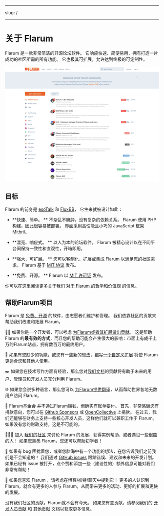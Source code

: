 - - -
slug: /
- - -

# 关于 Flarum

Flarum 是一款非常简洁的开源论坛软件。 它响应快速、简便易用，拥有打造一片成功的社区所需的所有功能。 它也极其可扩展，允许达到终极的可定制性。

![Flarum Home Screenshot](./assets/home_screenshot.png)

## 目标

Flarum 的前身是 [esoTalk](https://github.com/esotalk/esoTalk) 和 [FluxBB](https://fluxbb.org)， 它生来就被设计如此：

* **快速、简单。 ** 不杂乱不臃肿，没有复杂的依赖关系。 Flarum 使用 PHP 构建，因此很容易被部署。 界面采用高性能且小巧的 JavaScript 框架 [Mithril](https://mithril.js.org)。

* **漂亮、响应式。 ** 以人为本的论坛软件。 Flarum 被精心设计以在不同平台间保持一致性和直观性，开箱即用。

* **强大、可扩展。 ** 您可以客制化、扩展或集成 Flarum 以满足您的社区需求。 </strong> Flarum 基于 [MIT 协议](https://github.com/flarum/flarum/blob/master/LICENSE) 发布。

* **免费、开源。 ** Flarum 以 [MIT 许可证](https://github.com/flarum/flarum/blob/master/LICENSE) 发布。

你可以在这里阅读更多关于我们 [对于 Flarum 的哲学和价值观](https://discuss.flarum.org/d/28869-flarum-philosophy-and-values) 的信息。

## 帮助Flarum项目

Flarum 是 [免费、开源](https://github.com/flarum/core) 的软件，由志愿者们维护和管理。 我们依靠社区的贡献来帮助我们改进和拓展 Flarum。

🧑‍💻 如果你是一个开发者，可以考虑 [为Flarum或者其扩展做出贡献](contributing.md)。 这是帮助 Flarum 的**最有效的方式**，而且您的帮助可能会产生很大的影响：市面上有成千上万的Flarum站点，拥有数百万的最终用户。

🧩 如果有您缺少的功能，或您有一些新的想法，[编写一个自定义扩展](extend/README.md) 将使 Flarum 更适合您和其他人使用。

✒️ 如果您在技术写作方面有经验，那么您对[我们文档](https://github.com/flarum/docs/issues)的贡献将有助于未来的用户、管理员和开发人员充分利用 Flarum。

🌐 如果您会说多种语言，那么您可以 [为Flarum提供翻译](extend/language-packs.md)，从而帮助世界各地无数用户访问 Flarum。

💸 Flarum基金会 并不通过Flarum赚钱，但确实有账单要付。 首先，非常感谢您有捐款意向，您可以在 [Github Sponsors](https://github.com/sponsors/flarum) 或 [OpenCollective](https://opencollective.com/flarum) 上捐款。 在过去，我们还能够在财务上支持一些核心开发人员，这样他们就可以兼职工作于 Flarum。 如果没有您的财政支持，这是不可能的。

🧑‍🤝‍🧑 加入 [我们的社区](https://discuss.flarum.org) 来讨论 Flarum 的发展，获得实例帮助，或者遇见一些很酷的人！ 如果您熟悉 Flarum，您还可以帮助初学者！

🐛 如果有 bug 困扰着您，或者您脑海中有一个功能的想法，在您告诉我们之前我们是不会知道的！ 我们通过 [GitHub issues](https://github.com/flarum/core/issues) 跟踪错误、建议和未来的开发计划。 如果已经有 issue 被打开，点个赞和添加一些（建设性的）额外信息可能对我们非常有帮助！

📣 如果您喜欢 Flarum ，请考虑在博客/推特/聊天中提到它！ 更多的人认识到 Flarum，就会有更多的人参与 Flarum，从而带来更多的活动、更好的扩展和更快的发展。

没有我们社区的贡献，Flarum就不会有今天。 如果您有意贡献，请参阅我们的 [开发人员贡献](contributing.md) 和 [其他贡献](contributing-docs-translations.md) 文档以获取更多信息。
